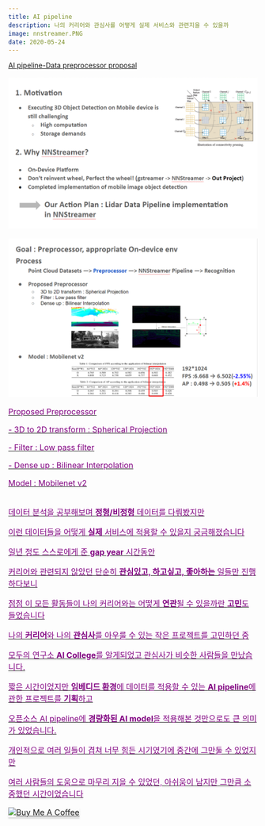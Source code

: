 ```yaml
---
title: AI pipeline
description: 나의 커리어와 관심사를 어떻게 실제 서비스와 관련지을 수 있을까
image: nnstreamer.PNG
date: 2020-05-24
---
```


<a href="https://github.com/nnstreamer-preprocessor">AI pipeline-Data preprocessor proposal


<font size="3" color="purple">
<p><img src="https://github.com/hayleyshim/hayleyshim.github.io/blob/master/assets/images/projects/nnstreamer2.PNG?raw=true">  
<p><img src="https://github.com/hayleyshim/hayleyshim.github.io/blob/master/assets/images/projects/nnstreamer3.PNG?raw=true">  
<p>Proposed Preprocessor
<p>- 3D to 2D transform : Spherical Projection
<p>- Filter : Low pass filter
<p>- Dense up : Bilinear Interpolation
<p>Model : Mobilenet v2 
<br>
<br>  
<p>데이터 분석을 공부해보며 <b>정형/비정형</b> 데이터를 다뤄봤지만
<p>이런 데이터들을 어떻게 <b>실제</b> 서비스에 적용할 수 있을지 궁금해졌습니다
<p>일년 정도 스스로에게 준 <b>gap year</b> 시간동안 
<p>커리어와 관련되지 않았던 단순히 <b>관심있고, 하고싶고, 좋아하는</b> 일들만 진행하다보니
<p>점점 이 모든 활동들이 나의 커리어와는 어떻게 <b>연관</b>될 수 있을까란 <b>고민</b>도 들었습니다
<p>나의 <b>커리어</b>와 나의 <b>관심사</b>를 아우룰 수 있는 작은 프로젝트를 고민하던 중
<p>모두의 연구소 <b>AI College</b>를 알게되었고 관심사가 비슷한 사람들을 만났습니다.
<p>짧은 시간이었지만 <b>임베디드 환경</b>에 데이터를 적용할 수 있는 <b>AI pipeline</b>에 관한 프로젝트를 <b>기획</b>하고
<p>오픈소스 AI pipeline에 <b>경량화된 AI model</b>을 적용해본 것만으로도 큰 의미가 있었습니다.
<p>개인적으로 여러 일들이 겹쳐 너무 힘든 시기였기에 중간에 그만둘 수 있었지만 
<p>여러 사람들의 도움으로 마무리 지을 수 있었던, 아쉬움이 남지만 그만큼 소중했던 시간이었습니다 
 
<a href="https://www.buymeacoffee.com/yhshim17" target="_blank"><img src="https://www.buymeacoffee.com/assets/img/custom_images/orange_img.png" alt="Buy Me A Coffee" style="height: 41px !important;width: 174px !important;box-shadow: 0px 3px 2px 0px rgba(190, 190, 190, 0.5) !important;-webkit-box-shadow: 0px 3px 2px 0px rgba(190, 190, 190, 0.5) !important;" ></a>

 
